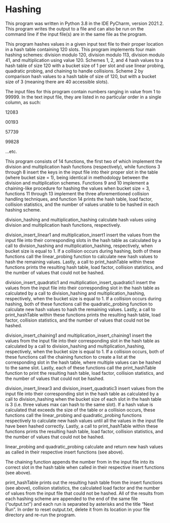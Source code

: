 # Hashing
This program was written in Python 3.8 in the IDE PyCharm, version 2021.2. This program writes the output to a file and can also be run on the command line if the input file(s) are in the same file as the program.


This program hashes values in a given input text file to their proper location in a hash table containing 120 slots. This program implements four main hashing schemes: division modulo 120, division modulo 113, division modulo 41, and multiplication using value 120. Schemes 1, 2, and 4 hash values to a hash table of size 120 with a bucket size of 1 per slot and use linear probing, quadratic probing, and chaining to handle collisions. Scheme 2 by comparison hash values to a hash table of size of 120, but with a bucket size of 3 (meaning there are 40 accessible slots).


The input files for this program contain numbers ranging in value from 1 to 99999. In the text input file, they are listed in no particular order in a single column, as such:


12083


00193


57739


99828


…etc.




This program consists of 14 functions, the first two of which implement the division and multiplication hash functions (respectively), while functions 3 through 8 insert the keys in the input file into their proper slot in the table (where bucket size = 1), being identical in methodology between the division and multiplication schemes. Functions 9 and 10 implement a chaining-like procedure for hashing the values when bucket size = 3, functions 11 through 13 implement the three aforementioned collision handling techniques, and function 14 prints the hash table, load factor, collision statistics, and the number of values unable to be hashed in each hashing scheme.



division_hashing and multiplication_hashing calculate hash values using division and multiplication hash functions, respectively.



division_insert_linear1 and multiplication_insert1 insert the values from the input file into their corresponding slots in the hash table as calculated by a call to division_hashing and multiplication_hashing, respectively, when bucket size is equal to 1. If a collision occurs during hashing, both of these functions call the linear_probing function to calculate new hash values to hash the remaining values. Lastly, a call to print_hashTable within these functions prints the resulting hash table, load factor, collision statistics, and the number of values that could not be hashed.



division_insert_quadratic1 and multiplication_insert_quadratic1 insert the values from the input file into their corresponding slot in the hash table as calculated by a call to division_hashing and multiplication_hashing, respectively, when the bucket size is equal to 1. If a collision occurs during hashing, both of these functions call the quadratic_probing function to calculate new hash values to hash the remaining values. Lastly, a call to print_hashTable within these functions prints the resulting hash table, load factor, collision statistics, and the number of values that could not be hashed.



division_insert_chaining1 and multiplication_insert_chaining1 insert the values from the input file into their corresponding slot in the hash table as calculated by a call to division_hashing and multiplication_hashing, respectively, when the bucket size is equal to 1. If a collision occurs, both of these functions call the chaining function to create a list at the corresponding slot in the hash table, where multiple values can be hashed to the same slot. Lastly, each of these functions call the print_hashTable function to print the resulting hash table, load factor, collision statistics, and the number of values that could not be hashed.



division_insert_linear3 and division_insert_quadratic3 insert values from the input file into their corresponding slot in the hash table as calculated by a call to division_hashing when the bucket size of each slot in the hash table is 3 (i.e. three values max can hash to the same slot). If a hash value is calculated that exceeds the size of the table or a collision occurs, these functions call the linear_probing and quadratic_probing functions respectively to calculate new hash values until all the values in the input file have been hashed correctly. Lastly, a call to print_hashTable within these functions prints the resulting hash table, load factor, collision statistics, and the number of values that could not be hashed.



linear_probing and quadratic_probing calculate and return new hash values as called in their respective insert functions (see above).



The chaining function appends the number from in the input file into its correct slot in the hash table when called in their respective insert functions (see above).



print_hashTable prints out the resulting hash table from the insert functions (see above), collision statistics, the calculated load factor and the number of values from the input file that could not be hashed. All of the results from each hashing scheme are appended to the end of the same file (“output.txt”) and each run is separated by asterisks and the title “Next Run”. In order to reset output.txt, delete it from its location in your file directory and re-run the program.


